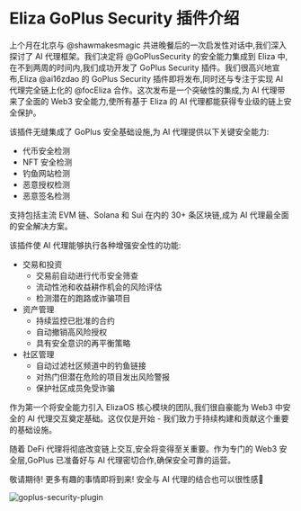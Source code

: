 # Eliza GoPlus Security 插件介绍

上个月在北京与 @shawmakesmagic 共进晚餐后的一次启发性对话中,我们深入探讨了 AI 代理框架。我们决定将 @GoPlusSecurity 的安全能力集成到 Eliza 中,在不到两周的时间内,我们成功开发了 GoPlus Security 插件。我们很高兴地宣布,Eliza @ai16zdao 的 GoPlus Security 插件即将发布,同时还与专注于实现 AI 代理完全链上化的 @focEliza 合作。这次发布是一个突破性的集成,为 AI 代理带来了全面的 Web3 安全能力,使所有基于 Eliza 的 AI 代理都能获得专业级的链上安全保护。

该插件无缝集成了 GoPlus 安全基础设施,为 AI 代理提供以下关键安全能力:
- 代币安全检测
- NFT 安全检测
- 钓鱼网站检测
- 恶意授权检测
- 恶意签名检测

支持包括主流 EVM 链、Solana 和 Sui 在内的 30+ 条区块链,成为 AI 代理最全面的安全解决方案。

该插件使 AI 代理能够执行各种增强安全性的功能:
- 交易和投资
  - 交易前自动进行代币安全筛查
  - 流动性池和收益耕作机会的风险评估
  - 检测潜在的跑路或诈骗项目
- 资产管理
  - 持续监控已批准的合约
  - 自动撤销高风险授权
  - 具有安全意识的再平衡策略
- 社区管理
  - 自动过滤社区频道中的钓鱼链接
  - 对热门但潜在危险的项目发出风险警报
  - 保护社区成员免受诈骗

作为第一个将安全能力引入 ElizaOS 核心模块的团队,我们很自豪能为 Web3 中安全的 AI 代理交互奠定基础。这仅仅是开始 - 我们致力于持续构建和贡献这个重要的基础设施。

随着 DeFi 代理将彻底改变链上交互,安全将变得至关重要。作为专门的 Web3 安全层,GoPlus 已准备好与 AI 代理密切合作,确保安全可靠的运营。

敬请期待! 更多有趣的事情即将到来! 安全与 AI 代理的结合也可以很性感🫦

![goplus-security-plugin](https://pbs.twimg.com/media/GglkUlaaQAAoZNt?format=jpg&name=large)
